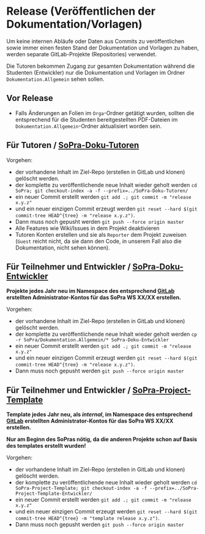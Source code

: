 # Release (Veröffentlichen der Dokumentation/Vorlagen)

Um keine internen Abläufe oder Daten aus Commits zu veröffentlichen sowie immer einen festen Stand der Dokumentation und Vorlagen zu haben, werden separate GitLab-Projekte (Repositories) verwendet.

Die Tutoren bekommen Zugang zur gesamten Dokumentation während die Studenten (Entwickler) nur die Dokumentation und Vorlagen im Ordner `Dokumentation.Allgemein` sehen sollen.

## Vor Release

- Falls Änderungen an Folien im `Orga`-Ordner getätigt wurden, sollten die entsprechend für die Studenten bereitgestellten PDF-Dateien im `Dokumentation.Allgemein`-Ordner aktualisiert worden sein.

## Für Tutoren / **[SoPra-Doku-Tutoren](https://sopra.informatik.uni-stuttgart.de/minderki/SoPra-Doku-Tutoren)**

Vorgehen:
- der vorhandene Inhalt im Ziel-Repo (erstellen in GitLab und klonen) gelöscht werden.
- der komplette zu veröffentlichende neue Inhalt wieder geholt werden `cd SoPra; git checkout-index -a -f --prefix=../SoPra-Doku-Tutoren/`
- ein neuer Commit erstellt werden `git add .; git commit -m "release x.y.z"`
- und ein neuer einzigen Commit erzeugt werden `git reset --hard $(git commit-tree HEAD^{tree} -m "release x.y.z")`.
- Dann muss noch gepusht werden `git push --force origin master`
- Alle Features wie Wiki/Issues in dem Projekt deaktivieren
- Tutoren Konten erstellen und sie als `Reporter` dem Projekt zuweisen (`Guest` reicht nicht, da sie dann den Code, in unserem Fall also die Dokumentation, nicht sehen können).

## <a name="dokuEntwickler"></a> Für Teilnehmer und Entwickler / **[SoPra-Doku-Entwickler](https://sopra.informatik.uni-stuttgart.de/sopra-ws1718/SoPra-Doku-Entwickler)**

**Projekte jedes Jahr neu im Namespace des entsprechend [GitLab](Gitlab.md) erstellten Administrator-Kontos für das SoPra WS XX/XX erstellen.**

Vorgehen:
- der vorhandene Inhalt im Ziel-Repo (erstellen in GitLab und klonen) gelöscht werden.
- der komplette zu veröffentlichende neue Inhalt wieder geholt werden `cp -r SoPra/Dokumentation.Allgemein/* SoPra-Doku-Entwickler`
- ein neuer Commit erstellt werden `git add .; git commit -m "release x.y.z"`
- und ein neuer einzigen Commit erzeugt werden `git reset --hard $(git commit-tree HEAD^{tree} -m "release x.y.z")`.
- Dann muss noch gepusht werden `git push --force origin master`

## <a name="projectTemplate"></a> Für Teilnehmer und Entwickler / **[SoPra-Project-Template](https://sopra.informatik.uni-stuttgart.de/sopra-ws1718/SoPra-Project-Template)**

**Template jedes Jahr neu, als *internal*, im Namespace des entsprechend [GitLab](Gitlab.md) erstellten Administrator-Kontos für das SoPra WS XX/XX erstellen.**

**Nur am Beginn des SoPras nötig, da die anderen Projekte schon auf Basis des templates erstellt wurden!**

Vorgehen:
- der vorhandene Inhalt im Ziel-Repo (erstellen in GitLab und klonen) gelöscht werden.
- der komplette zu veröffentlichende neue Inhalt wieder geholt werden `cd SoPra-Project-Template; git checkout-index -a -f --prefix=../SoPra-Project-Template-Entwickler/`
- ein neuer Commit erstellt werden `git add .; git commit -m "release x.y.z"`
- und ein neuer einzigen Commit erzeugt werden `git reset --hard $(git commit-tree HEAD^{tree} -m "template release x.y.z")`.
- Dann muss noch gepusht werden `git push --force origin master`
